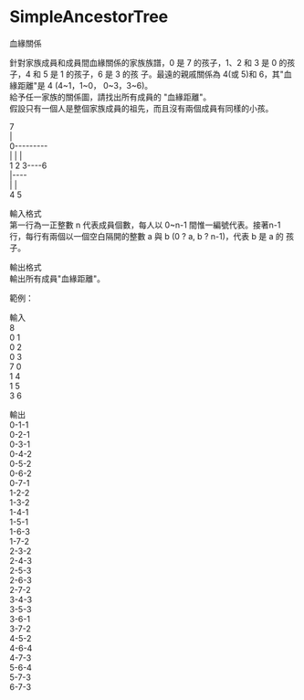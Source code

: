 # SimpleAncestorTree

血緣關係 

針對家族成員和成員間血緣關係的家族族譜，0 是 7 的孩子，1、2 和 3 是 0 的孩子，4 和 5 是 1 的孩子，6 是 3 的孩 子。最遠的親戚關係為 4(或 5)和 6，其"血緣距離"是 4 (4~1，1~0， 0~3，3~6)。 <br />
給予任一家族的關係圖，請找出所有成員的 "血緣距離"。 <br />
假設只有一個人是整個家族成員的祖先，而且沒有兩個成員有同樣的小孩。 <br />

7 <br />
| <br />
0--------- <br />
| | | <br />
1 2 3----6 <br />
|---- <br />
| | <br />
4 5 <br />

輸入格式 <br />
第一行為一正整數 n 代表成員個數，每人以 0~n-1 間惟一編號代表。接著n-1 行，每行有兩個以一個空白隔開的整數 a 與 b (0 ? a, b ? n-1)，代表 b 是 a 的 孩子。 

輸出格式 <br />
輸出所有成員"血緣距離"。 

範例： <br />

輸入 <br />
8 <br />
0 1 <br />
0 2 <br />
0 3 <br />
7 0 <br />
1 4 <br />
1 5 <br />
3 6 <br />

輸出 <br />
0-1-1 <br />
0-2-1 <br />
0-3-1 <br />
0-4-2 <br />
0-5-2 <br />
0-6-2 <br />
0-7-1 <br />
1-2-2 <br />
1-3-2 <br />
1-4-1 <br />
1-5-1 <br />
1-6-3 <br />
1-7-2 <br />
2-3-2 <br />
2-4-3 <br />
2-5-3 <br />
2-6-3 <br />
2-7-2 <br />
3-4-3 <br />
3-5-3 <br />
3-6-1 <br />
3-7-2 <br />
4-5-2 <br />
4-6-4 <br />
4-7-3 <br />
5-6-4 <br />
5-7-3 <br />
6-7-3 <br />
